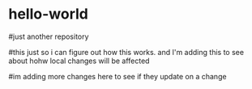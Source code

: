 # hello-world
#just another repository

#this just so i can figure out how this works. and I'm adding this to see about hohw local changes will be affected


#im adding more changes here to see if they update on a change



